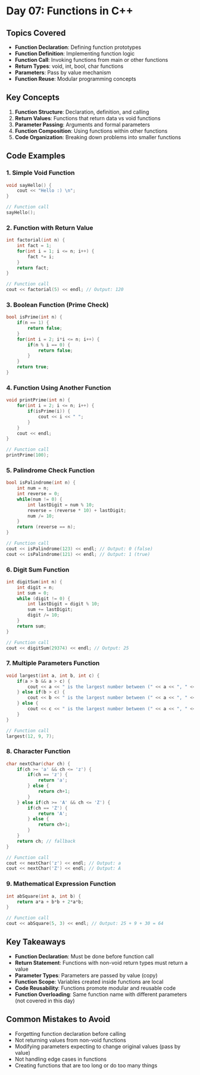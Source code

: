 # Day 07: Functions in C++

## Topics Covered

- **Function Declaration**: Defining function prototypes
- **Function Definition**: Implementing function logic
- **Function Call**: Invoking functions from main or other functions
- **Return Types**: void, int, bool, char functions
- **Parameters**: Pass by value mechanism
- **Function Reuse**: Modular programming concepts

## Key Concepts

1. **Function Structure**: Declaration, definition, and calling
2. **Return Values**: Functions that return data vs void functions
3. **Parameter Passing**: Arguments and formal parameters
4. **Function Composition**: Using functions within other functions
5. **Code Organization**: Breaking down problems into smaller functions

## Code Examples

### 1. Simple Void Function

```cpp
void sayHello() {
    cout << "Hello :) \n";
}

// Function call
sayHello();
```

### 2. Function with Return Value

```cpp
int factorial(int n) {
    int fact = 1;
    for(int i = 1; i <= n; i++) {
        fact *= i;
    }
    return fact;
}

// Function call
cout << factorial(5) << endl; // Output: 120
```

### 3. Boolean Function (Prime Check)

```cpp
bool isPrime(int n) {
    if(n == 1) {
        return false;
    }
    for(int i = 2; i*i <= n; i++) {
        if(n % i == 0) {
            return false;
        }
    }
    return true;
}
```

### 4. Function Using Another Function

```cpp
void printPrime(int n) {
    for(int i = 2; i <= n; i++) {
        if(isPrime(i)) {
            cout << i << " ";
        }
    }
    cout << endl;
}

// Function call
printPrime(100);
```

### 5. Palindrome Check Function

```cpp
bool isPalindrome(int n) {
    int num = n;
    int reverse = 0;
    while(num != 0) {
        int lastDigit = num % 10;
        reverse = (reverse * 10) + lastDigit;
        num /= 10;
    }
    return (reverse == n);
}

// Function call
cout << isPalindrome(123) << endl; // Output: 0 (false)
cout << isPalindrome(121) << endl; // Output: 1 (true)
```

### 6. Digit Sum Function

```cpp
int digitSum(int n) {
    int digit = n;
    int sum = 0;
    while (digit != 0) {
        int lastDigit = digit % 10;
        sum += lastDigit;
        digit /= 10;
    }
    return sum;
}

// Function call
cout << digitSum(29374) << endl; // Output: 25
```

### 7. Multiple Parameters Function

```cpp
void largest(int a, int b, int c) {
    if(a > b && a > c) {
        cout << a << " is the largest number between (" << a << ", " << b << ", " << c << ")" << endl;
    } else if(b > c) {
        cout << b << " is the largest number between (" << a << ", " << b << ", " << c << ")" << endl;
    } else {
        cout << c << " is the largest number between (" << a << ", " << b << ", " << c << ")" << endl;
    }
}

// Function call
largest(12, 9, 7);
```

### 8. Character Function

```cpp
char nextChar(char ch) {
    if(ch >= 'a' && ch <= 'z') {
        if(ch == 'z') {
            return 'a';
        } else {
            return ch+1;
        }
    } else if(ch >= 'A' && ch <= 'Z') {
        if(ch == 'Z') {
            return 'A';
        } else {
            return ch+1;
        }
    }
    return ch; // fallback
}

// Function call
cout << nextChar('z') << endl; // Output: a
cout << nextChar('Z') << endl; // Output: A
```

### 9. Mathematical Expression Function

```cpp
int abSquare(int a, int b) {
    return a*a + b*b + 2*a*b;
}

// Function call
cout << abSquare(5, 3) << endl; // Output: 25 + 9 + 30 = 64
```

## Key Takeaways

- **Function Declaration**: Must be done before function call
- **Return Statement**: Functions with non-void return types must return a value
- **Parameter Types**: Parameters are passed by value (copy)
- **Function Scope**: Variables created inside functions are local
- **Code Reusability**: Functions promote modular and reusable code
- **Function Overloading**: Same function name with different parameters (not covered in this day)

## Common Mistakes to Avoid

- Forgetting function declaration before calling
- Not returning values from non-void functions
- Modifying parameters expecting to change original values (pass by value)
- Not handling edge cases in functions
- Creating functions that are too long or do too many things
